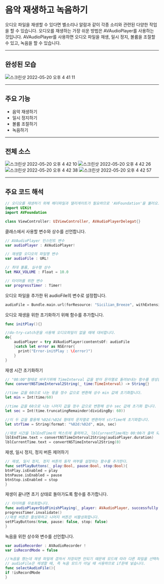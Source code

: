 # 음악 재생하고 녹음하기
오디오 파일을 재생할 수 있다면 벨소리나 알람과 같이 각종 소리와 관련된 다양한 작업을 할 수 있습니다. 오디오를 재생하는 가장 쉬운 방법은 AVAudioPlayer를 사용하는 것입니다. 
AVAudioPlayer를 사용하면 오디오 파일을 재생, 일시 정지, 볼륨을 조절할 수 있고, 녹음을 할 수 있습니다.

---
## 완성된 모습
![스크린샷 2022-05-20 오후 4 41 11](https://user-images.githubusercontent.com/106981296/173380704-6e06042c-db84-4086-9a4e-cc5c5b01bca0.png)


---
## 주요 기능
* 음악 재생하기
* 일시 정지하기
* 볼륨 조절하기
* 녹음하기

---
## 전체 소스
![스크린샷 2022-05-20 오후 4 42 10](https://user-images.githubusercontent.com/106981296/173381241-d6875dec-c6e0-44f9-87e8-7d4defb16743.png)
![스크린샷 2022-05-20 오후 4 42 26](https://user-images.githubusercontent.com/106981296/173381294-e88ba303-c843-475b-addc-b37291b4d72f.png)
![스크린샷 2022-05-20 오후 4 42 38](https://user-images.githubusercontent.com/106981296/173381420-75d3e202-58b6-417e-9dd9-68beef72709d.png)
![스크린샷 2022-05-20 오후 4 42 57](https://user-images.githubusercontent.com/106981296/173381479-54817f9b-0077-41e9-9a99-09aab7b471e0.png)

---
## 주요 코드 해석

```SWIFT
// 오디오를 재생하기 위해 헤더파일과 델리게이트가 필요하므로 'AVFoundation'을 불러오고, 'AVAudioPlayerDelegate'선언을 추가합니다.
import UIKit
import AVFoundation

class ViewController: UIViewController, AVAudioPlayerDelegat{}
```

클래스에서 사용할 변수와 상수를 선언합니다.
```SWIFT
// AVAudioPlayer 인스턴트 변수
var audioPlayer : AVAudioPlayer!

// 재생할 오디오의 파일명 변수
var audioFile : URL!

// 최대 볼륨, 실수형 상수
let MAX_VOLUME : Float = 10.0

// 타이머를 위한 변수
var progressTimer : Timer!
```

오디오 파일을 추가한 뒤 audioFile의 변수로 설정합니다.
```SWIFT
audioFile = Bundle.main.url(forResource: "Sicilian_Breeze", withExtension: "mp3")
```


오디오 재생을 위한 초기화하기 위해 함수를 추가합니다.
```SWIFT
func initPlay(){}

//do-try-catch문을 사용해 오디오파일이 없을 때에 대비합니다.
do{
    audioPlayer = try AVAudioPlayer(contentsOf: audioFile
    }catch let error as NSError{
      print("Error-initPlay : \(error)")
    }
}
```

재생 시간 초기화하기
```SWIFT
// "00:00"형태로 바꾸기위해 TimeInterval 값을 받아 문자열로 돌려보내는 함수를 생성합니다.
func convertNSTimeInterval2String(_ time:TimeInterval) -> String{}

//time 값을 60으로 나눈 몫을 정수 값으로 변환해 상수 min 값에 초기화합니다.
let min = Int(time/60)

//time 값을 60으로 나눈 나머지 값을 정수 값으로 변환해 상수 sec 값에 초기화 합니다.
let sec = Int(time.truncatingRemainder(dividingBy: 60))

//이 두 값을 활용해 %02d:%02d 형태의 문자열로 변환하여 strTime에 초기화합니다.
let strTime = String(format: "%02d:%02d", min, sec)
```


```SWIFT
//재생 시간을 lblEndTime의 텍스트에 출력하고, lblCurrentTime에는 00:00가 출력 되도록 0의 값을 입력합니다.
lblEndTime.text = convertNSTimeInterval2String(audioPlayer.duration)
lblCurrentTime.text = convertNSTimeInterval2String(0)
```

재생, 일시 정지, 정지 버튼 제어하기
```SWIFT
// 재생, 일시 정지, 정지 버튼의 동작 여부를 설정하는 함수를 추가한다.
func setPlayButtons(_ play:Bool, pause:Bool, stop:Bool){
btnPlay.isEnabled = play
btnPause.isEnabled = pause
btnStop.isEnabled = stop
}
```

재생이 끝나면 초기 상태로 돌아가도록 함수를 추가합니다.
```SWIFT
// 타이머를 무효화합니다.
func audioPlayerDidFinishPlaying(_ player: AVAudioPlayer, successfully flag: Bool){
progressTimer.invalidate()
//재생 버튼은 활성화하고 나머지 버튼은 비활성화합니다.
setPlayButtons(true, pause: false, stop: false)
}
```

녹음을 위한 상수와 변수를 선언합니다.
```SWIFT
var audioRecorder : AVAudioRecorder !
var isRecordMode = false
```

```SWIFT
//녹음을 했는데 재생 파일에 겹쳐서 저장되면 안되기 때문에 모드에 따라 다른 파일을 선택하기 위해 함수를 추가합니다.
// audioFile은 재생할 때, 즉 녹음 모드가 아닐 때 사용하므로 if문에 넣습니다.
func selectAudioFile(){
if !isRecordMode
}
```
